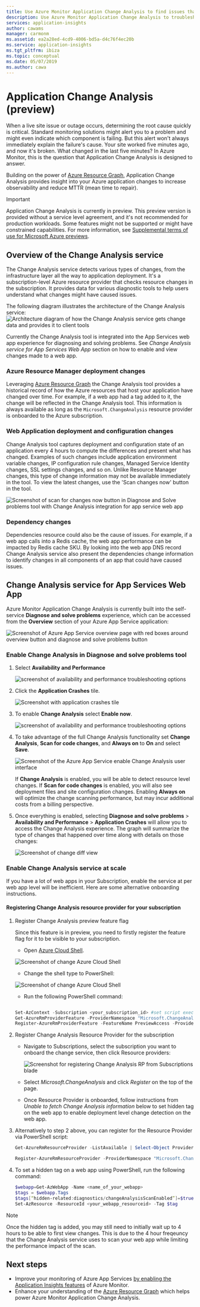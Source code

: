 ```yaml
---
title: Use Azure Monitor Application Change Analysis to find issues that can affect live sites | Microsoft Docs
description: Use Azure Monitor Application Change Analysis to troubleshoot application live site issues on Azure App Services.
services: application-insights
author: cawams
manager: carmonm
ms.assetid: ea2a28ed-4cd9-4006-bd5a-d4c76f4ec20b
ms.service: application-insights
ms.tgt_pltfrm: ibiza
ms.topic: conceptual
ms.date: 05/07/2019
ms.author: cawa
---
```


# Application Change Analysis (preview)

When a live site issue or outage occurs, determining the root cause quickly is critical. Standard monitoring solutions might alert you to a problem and might even indicate which component is failing. But this alert won't always immediately explain the failure's cause. Your site worked five minutes ago, and now it's broken. What changed in the last five minutes? In Azure Monitor, this is the question that Application Change Analysis is designed to answer. 

Building on the power of [Azure Resource Graph](https://docs.microsoft.com/azure/governance/resource-graph/overview), Application Change Analysis provides insight into your Azure application changes to increase observability and reduce MTTR (mean time to repair).

> [!IMPORTANT]
> Application Change Analysis is currently in preview. This preview version is provided without a service level agreement, and it's not recommended for production workloads. Some features might not be supported or might have constrained capabilities. For more information, see [Supplemental terms of use for Microsoft Azure previews](https://azure.microsoft.com/support/legal/preview-supplemental-terms/).

## Overview of the Change Analysis service

The Change Analysis service detects various types of changes, from the infrastructure layer all the way to application deployment. It's a subscription-level Azure resource provider that checks resource changes in the subscription. It provides data for various diagnostic tools to help users understand what changes might have caused issues.

The following diagram illustrates the architecture of the Change Analysis service:
![Architecture diagram of how the Change Analysis service gets change data and provides it to client tools](./media/change-analysis/overview.png)

Currently the Change Analysis tool is integrated into the App Services web app experience for diagnosing and solving problems. See *Change Analysis service for App Services Web App* section on how to enable and view changes made to a web app.

### Azure Resource Manager deployment changes
Leveraging [Azure Resource Graph](https://docs.microsoft.com/azure/governance/resource-graph/overview) the Change Analysis tool provides a historical record of how the Azure resources that host your application have changed over time. For example, if a web app had a tag added to it, the change will be reflected in the Change Analysis tool.
This information is always available as long as the `Microsoft.ChangeAnalysis` resource provider is onboarded to the Azure subscription.

### Web Application deployment and configuration changes
Change Analysis tool captures deployment and configuration state of an application every 4 hours to compute the differences and present what has changed. Examples of such changes include application environment variable changes, IP configuration rule changes, Managed Service Identity changes, SSL settings changes, and so on.
Unlike Resource Manager changes, this type of change information may not be available immediately in the tool. To view the latest changes, use the 'Scan changes now' button in the tool.

![Screenshot of scan for changes now button in Diagnose and Solve problems tool with Change Analysis integration for app service web app](./media/change-analysis/scan-changes.png)

### Dependency changes
Dependencies resource could also be the cause of issues. For example, if a web app calls into a Redis cache, the web app performance can be impacted by Redis cache SKU. By looking into the web app DNS record Change Analysis service also present the dependencies change information to identify changes in all components of an app that could have caused issues.


## Change Analysis service for App Services Web App

Azure Monitor Application Change Analysis is currently built into the self-service **Diagnose and solve problems** experience, which can be accessed from the **Overview** section of your Azure App Service application:

![Screenshot of Azure App Service overview page with red boxes around overview button and diagnose and solve problems button](./media/change-analysis/change-analysis.png)

### Enable Change Analysis in Diagnose and solve problems tool

1. Select **Availability and Performance**

    ![screenshot of availability and performance troubleshooting options](./media/change-analysis/availability-and-performance.png)

2. Click the **Application Crashes** tile.

   ![Screenshot with application crashes tile](./media/change-analysis/application-crashes-tile.png)

3. To enable **Change Analysis** select **Enable now**.

   ![screenshot of availability and performance troubleshooting options](./media/change-analysis/application-crashes.png)

4. To take advantage of the full Change Analysis functionality set **Change Analysis**, **Scan for code changes**, and **Always on** to **On** and select **Save**.

    ![Screenshot of the Azure App Service enable Change Analysis user interface](./media/change-analysis/change-analysis-on.png)

    If **Change Analysis** is enabled, you will be able to detect resource level changes. If **Scan for code changes** is enabled, you will also see deployment files and site configuration changes. Enabling **Always on** will optimize the change scanning performance, but may incur additional costs from a billing perspective.

5.  Once everything  is enabled, selecting **Diagnose and solve problems** > **Availability and Performance** > **Application Crashes** will allow you to access the Change Analysis experience. The graph will summarize the type of changes that happened over time along with details on those changes:

     ![Screenshot of change diff view](./media/change-analysis/change-view.png)


### Enable Change Analysis service at scale
If you have a lot of web apps in your Subscription, enable the service at per web app level will be inefficient. Here are some alternative onboarding instructions.

#### Registering Change Analysis resource provider for your subscription

1. Register Change Analysis preview feature flag

    Since this feature is in preview, you need to firstly register the feature flag for it to be visible to your subscription.
    - Open [Azure Cloud Shell](https://azure.microsoft.com/features/cloud-shell/).

    ![Screenshot of change Azure Cloud Shell](./media/change-analysis/cloud-shell.png)

    - Change the shell type to PowerShell:

    ![Screenshot of change Azure Cloud Shell](./media/change-analysis/choose-powershell.png)

    - Run the following PowerShell command:

    ``` PowerShell

    Set-AzContext -Subscription <your_subscription_id> #set script execution context to the subscription you are trying to onboard
    Get-AzureRmProviderFeature -ProviderNamespace "Microsoft.ChangeAnalysis" -ListAvailable #Check for feature flag availability
    Register-AzureRmProviderFeature -FeatureName PreviewAccess -ProviderNamespace Microsoft.ChangeAnalysis #Register feature flag

    ```

2. Register Change Analysis Resource Provider for the subscription

    - Navigate to Subscriptions, select the subscription you want to onboard the change service, then click Resource providers:

        ![Screenshot for registering Change Analysis RP from Subscriptions blade](./media/change-analysis/register-rp.png)

    - Select *Microsoft.ChangeAnalysis* and click *Register* on the top of the page.

    - Once Resource Provider is onboarded, follow instructions from *Unable to fetch Change Analysis information* below to set hidden tag on the web app to enable deployment level change detection on the web app.

3. Alternatively to step 2 above, you can register for the Resource Provider via PowerShell script:

    ```PowerShell
    Get-AzureRmResourceProvider -ListAvailable | Select-Object ProviderNamespace, RegistrationState #Check if RP is ready for registration

    Register-AzureRmResourceProvider -ProviderNamespace "Microsoft.ChangeAnalysis" #Register the Change Analysis RP
    ```

4. To set a hidden tag on a web app using PowerShell, run the following command:

    ```powershell
    $webapp=Get-AzWebApp -Name <name_of_your_webapp>
    $tags = $webapp.Tags
    $tags[“hidden-related:diagnostics/changeAnalysisScanEnabled”]=$true
    Set-AzResource -ResourceId <your_webapp_resourceid> -Tag $tag
    ```

> [!NOTE]
> Once the hidden tag is added, you may still need to initially wait up to 4 hours to be able to first view changes. This is due to the 4 hour freqeuncy that the Change Analysis service uses to scan your web app while limiting the performance impact of the scan.

## Next steps

- Improve your monitoring of Azure App Services [by enabling the Application Insights features](azure-web-apps.md) of Azure Monitor.
- Enhance your understanding of the [Azure Resource Graph](https://docs.microsoft.com/azure/governance/resource-graph/overview) which helps power Azure Monitor Application Change Analysis.

